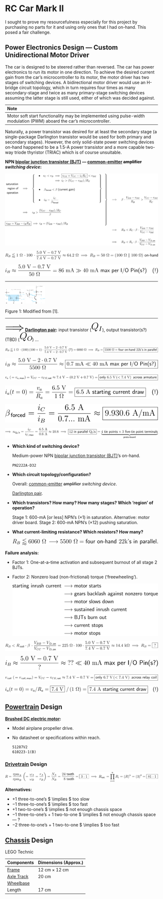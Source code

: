 # RC Car Mark II

I sought to prove my resourcefulness especially for this project by purchasing no parts for it and using only ones that I had on-hand. This posed a fair challenge.

## Power Electronics Design — Custom Unidirectional Motor Driver

The car is designed to be steered rather than reversed. The car has power electronics to run its motor in one direction. To achieve the desired current gain from the car’s microcontroller to its motor, the motor driver has two stages of switching devices. A bidirectional motor driver would use an H-bridge circuit topology, which in turn requires four times as many secondary-stage and twice as many primary-stage switching devices assuming the latter stage is still used, either of which was decided against.

| Note |
|:-----|
| Motor soft start functionality may be implemented using pulse-width modulation (PWM) aboard the car’s microcontroller. |

Naturally, a power transistor was desired for at least the secondary stage (a single-package Darlington transistor would be used for both primary and secondary stages). However, the only solid-state power switching devices on-hand happened to be a 1.5-A power transistor and a more capable two-way triode thyristor (TRIAC) which is of course unsuitable.

**NPN [bipolar junction transistor (BJT)](https://en.wikipedia.org/wiki/Bipolar_junction_transistor) — [common-emitter](https://en.wikipedia.org/wiki/Common_emitter) ~~amplifier~~ *switching device*:**



![](equation_01.svg)

![](equation_02.svg)

![](equation_03.svg)

------



<img src="assets/output-1.png" alt="Figure 1a: Modified from [1]." style="zoom:6.25%;" /> <img src="assets/output-2.png" alt="Figure 1b: Modified from [1]." style="zoom:6.25%;" />



Figure 1: Modified from [1].

------

![](assets/implies.svg) **[Darlington pair](https://en.wikipedia.org/wiki/Darlington_transistor):** input transistor (![](assets/Q_I.svg)), output transistor(s?)(TBD) (![](assets/Q_O.svg))  …

![](equation_04.svg)

![](equation_05.svg)

![](equation_06.svg)

![](equation_07.svg)

![](equation_08.svg)

![](equation_09.svg)



- **Which kind of switching device?**

  Medium-power NPN [bipolar junction transistor (BJT)](https://en.wikipedia.org/wiki/Bipolar_junction_transistor)’s on-hand.

  `PN2222A-D32`

- **Which circuit topology/configuration?**

  Overall: [common-emitter](https://en.wikipedia.org/wiki/Common_emitter) ~~amplifier~~ *switching device*.

  [Darlington pair](https://en.wikipedia.org/wiki/Darlington_transistor).

- **Which transistors? How many? How many stages? Which ‘region’ of operation?**

  Stage 1: 600-mA [or less] NPN’s (×1) in saturation. Alternative: motor driver board.
  Stage 2: 600-mA NPN’s (×12) pushing saturation.

- **What current-limiting resistance? Which resistors? How many?**

  ![](equation_10.svg)



**Failure analysis:**

- Factor 1: One-at-a-time activation and subsequent burnout of all stage 2 BJTs.

- Factor 2: Nonzero load (non-frictional) torque (‘freewheeling’).

  ![](figure_02.svg)

![](equation_11.svg)

![](equation_12.svg)

![](equation_13.svg)

![](equation_14.svg)



## [Powertrain](https://en.wikipedia.org/wiki/Powertrain) Design



**[Brushed DC electric motor](https://en.wikipedia.org/wiki/Brushed_DC_electric_motor):**

- Model airplane propeller drive.

- No datasheet or specifications within reach.

  ```
  51287V2
  610223-1(B)
  ```



### [Drivetrain](https://en.wikipedia.org/wiki/Drivetrain) Design



![](equation_15.svg)



**Alternatives:**

- +1 three-to-one’s $ \implies $ too slow
- −1 three-to-one’s $ \implies $ too fast
- +1 two-to-one’s $ \implies $ not enough chassis space
- −1 three-to-one’s + 1 two-to-one $ \implies $ not enough chassis space — ?
- −2 three-to-one’s + 1 two-to-one $ \implies $ too fast



## [Chassis](https://en.wikipedia.org/wiki/Chassis) Design



LEGO Technic

| Components                                             | Dimensions (Approx.) |
| ------------------------------------------------------ | -------------------- |
| [Frame](https://en.wikipedia.org/wiki/Vehicle_frame)   | 12 cm × 12 cm        |
| [Axle Track](https://en.wikipedia.org/wiki/Axle_track) | 20 cm                |
| [Wheelbase](https://en.wikipedia.org/wiki/Wheelbase)   |                      |
| Length                                                 | 17 cm                |
